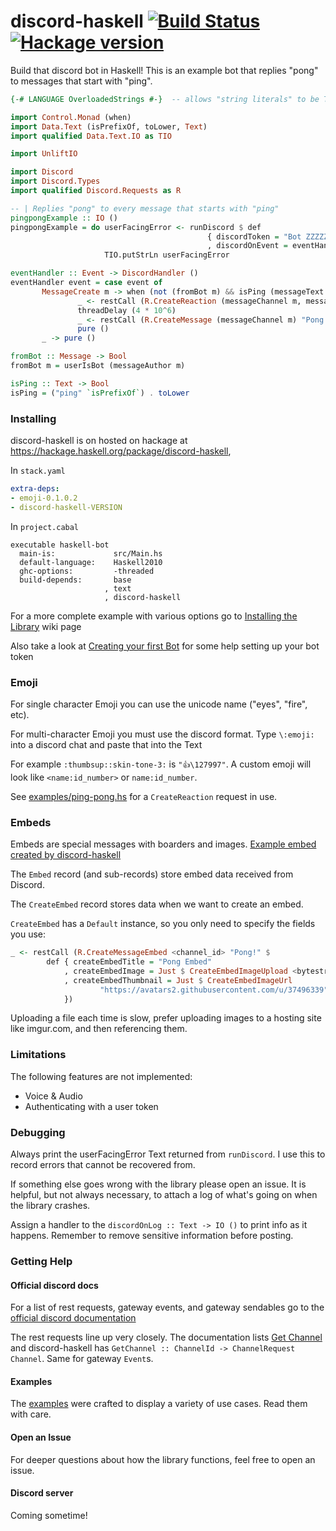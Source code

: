 # discord-haskell           [![Build Status](https://travis-ci.org/aquarial/discord-haskell.png?branch=master)](https://travis-ci.org/aquarial/discord-haskell)        [![Hackage version](http://img.shields.io/hackage/v/discord-haskell.svg?label=Hackage)](https://hackage.haskell.org/package/discord-haskell)

Build that discord bot in Haskell! This is an example bot that replies "pong" to messages that start with "ping".

```haskell
{-# LANGUAGE OverloadedStrings #-}  -- allows "string literals" to be Text

import Control.Monad (when)
import Data.Text (isPrefixOf, toLower, Text)
import qualified Data.Text.IO as TIO

import UnliftIO

import Discord
import Discord.Types
import qualified Discord.Requests as R

-- | Replies "pong" to every message that starts with "ping"
pingpongExample :: IO ()
pingpongExample = do userFacingError <- runDiscord $ def
                                            { discordToken = "Bot ZZZZZZZZZZZZZZZZZZZ"
                                            , discordOnEvent = eventHandler }
                     TIO.putStrLn userFacingError

eventHandler :: Event -> DiscordHandler ()
eventHandler event = case event of
       MessageCreate m -> when (not (fromBot m) && isPing (messageText m)) $ do
               _ <- restCall (R.CreateReaction (messageChannel m, messageId m) "eyes")
               threadDelay (4 * 10^6)
               _ <- restCall (R.CreateMessage (messageChannel m) "Pong!")
               pure ()
       _ -> pure ()

fromBot :: Message -> Bool
fromBot m = userIsBot (messageAuthor m)

isPing :: Text -> Bool
isPing = ("ping" `isPrefixOf`) . toLower
```


### Installing

discord-haskell is on hosted on hackage at https://hackage.haskell.org/package/discord-haskell, 

In `stack.yaml`

```yaml
extra-deps:
- emoji-0.1.0.2
- discord-haskell-VERSION
```

In `project.cabal`

```cabal
executable haskell-bot
  main-is:             src/Main.hs
  default-language:    Haskell2010
  ghc-options:         -threaded
  build-depends:       base
                     , text
                     , discord-haskell
```

For a more complete example with various options go to 
[Installing the Library](https://github.com/aquarial/discord-haskell/wiki/Installing-the-Library) wiki page

Also take a look at 
[Creating your first Bot](https://github.com/aquarial/discord-haskell/wiki/Creating-your-first-Bot)
for some help setting up your bot token


### Emoji

For single character Emoji you can use the unicode name ("eyes", "fire", etc).

For multi-character Emoji you must use the discord format. Type `\:emoji:` into
a discord chat and paste that into the Text

For example `:thumbsup::skin-tone-3:` is `"👍\127997"`. 
A custom emoji will look like `<name:id_number>` or `name:id_number`.

See [examples/ping-pong.hs](https://github.com/aquarial/discord-haskell/blob/master/examples/ping-pong.hs)
 for a `CreateReaction` request in use.
 
### Embeds

Embeds are special messages with boarders and images. [Example embed created by discord-haskell](./examples/embed-photo.jpg)

The `Embed` record (and sub-records) store embed data received from Discord.

The `CreateEmbed` record stores data when we want to create an embed.

`CreateEmbed` has a `Default` instance, so you only need to specify the fields you use:

```haskell
_ <- restCall (R.CreateMessageEmbed <channel_id> "Pong!" $
        def { createEmbedTitle = "Pong Embed"
            , createEmbedImage = Just $ CreateEmbedImageUpload <bytestring>
            , createEmbedThumbnail = Just $ CreateEmbedImageUrl
                    "https://avatars2.githubusercontent.com/u/37496339"
            })
```

Uploading a file each time is slow, prefer uploading images to a hosting site like imgur.com, and then referencing them.
 
### Limitations

The following features are not implemented:

- Voice & Audio
- Authenticating with a user token

### Debugging

Always print the userFacingError Text returned from `runDiscord`. I use this to record
errors that cannot be recovered from.

If something else goes wrong with the library please open an issue. It is helpful,
but not always necessary, to attach a log of what's going on when the library
crashes.

Assign a handler to the `discordOnLog :: Text -> IO ()` to print info as it happens.
Remember to remove sensitive information before posting.

### Getting Help

#### Official discord docs

For a list of rest requests, gateway events, and gateway sendables go to the 
[official discord documentation](https://discord.com/developers/docs/intro)

The rest requests line up very closely. The documentation lists 
[Get Channel](https://discord.com/developers/docs/resources/channel#get-channel)
and discord-haskell has `GetChannel :: ChannelId -> ChannelRequest Channel`. Same for gateway `Event`s.

#### Examples

The [examples](https://github.com/aquarial/discord-haskell/tree/master/examples) were crafted
to display a variety of use cases. Read them with care.

#### Open an Issue

For deeper questions about how the library functions, feel free to open an issue.

#### Discord server

Coming sometime!
